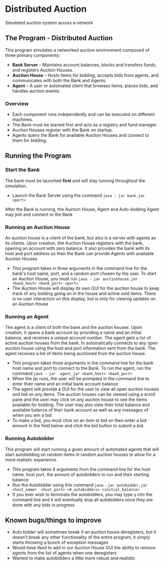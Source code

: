 # Distributed Auction

Simulated auction system across a network

## The Program - Distributed Auction

This program simulates a networked auction environment composed of three primary 
components:

- **Bank Server** – Maintains account balances, blocks and transfers funds, and 
registers Auction Houses.
- **Auction House** – Hosts items for bidding, accepts bids from agents, and 
communicates with both the Bank and Agents.
- **Agent** – A user or automated client that browses items, places bids, 
and handles auction events.

### Overview

- Each component runs independently and can be executed on different machines.
- The Bank must be started first and acts as a registry and fund manager.
- Auction Houses register with the Bank on startup.
- Agents query the Bank for available Auction Houses and connect to them for bidding.

## Running the Program

### Start the Bank

The bank must be launched **first** and will stay running throughout the simulation.
* Launch the Bank Server using the command `java - jar bank.jar <port>`

After the Bank is running, the Auction House, Agent and Auto-bidding Agent 
may join and connect to the Bank

### Running an Auction House

An auction house is a client of the bank, but also is a server with agents as 
its clients. Upon creation, the Auction House registers with the bank, opening 
an account with zero balance. It also provides the bank with its host and port 
address so then the Bank can provide Agents with available Auction Houses

* This program takes in three arguments in the command line for the bank's host
name, port, and a random port chosen by the user. To start an Auction
House, you must run `java - jar auctionhouse.jar <bank_host> <bank_port> <port>`
* The Auction House will display its own GUI for the auction house to keep track
of any bidding going on in the house and active sold items. There is no user
interaction on this display, but is only for viewing updates on an Auction House

### Running an Agent

The agent is a client of both the bank and the auction houses. Upon creation, 
it opens a bank account by providing a name and an initial balance, and 
receives a unique account number. The agent gets a list of active auction houses
from the bank. In automatically connects to any open auction house using the 
host and port information sent from the bank. The agent receives a list of 
items being auctioned from the auction house.

* This program takes three arguments in the command line for the bank host name
and port to connect to the Bank. To run the agent, run the command `java - jar 
agent.jar <bank_host> <bank_port>`
* When the jar runs, the user will be prompted in the command line to enter
their name and an initial bank account balance
* The agent will provide a GUI for the user to view all open auction houses and 
bid on any items. The auction houses can be viewed using a scroll pane and the
user may click on any auction house to see the items available for bidding. The
user may also view their total balance and available balance of their bank
account as well as any messages of when you win a bid
* To make a bid, you must click on an item to bid on then enter a bid amount in
the field below and click the bid button to submit a bid.

### Running Autobidder

This program will start running a given amount of automated agents that will
start autobidding on random items in random auction houses to allow for a more
realistic experience.

* This program takes 4 arguments from the command line for the host name, host
port, the amount of autobidders to run and their starting balance
* Run the Autobidder using this command `java -jar autobidder.jar <host_name> 
<host_port> <#_autobidders> <initial_balance>`
* If you ever wish to terminate the autobidders, you may type `q` into the
command line and it will eventually stop all autobidders once they are done
with any bids in progress.

## Known bugs/things to improve

* Auto bidder will sometimes break if an auction house deregisters, but it
doesn't break any other functionality of the entire program, it simply starts 
throwing a bunch of exception messages
* Would have liked to add in our Auction House GUI the ability to remove agents
from the list of agents when one deregisters
* Wanted to make autobidders a little more robust and realistic
